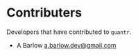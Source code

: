 # Contributers

Developers that have contributed to `quantr`.

- A Barlow <a.barlow.dev@gmail.com> 


